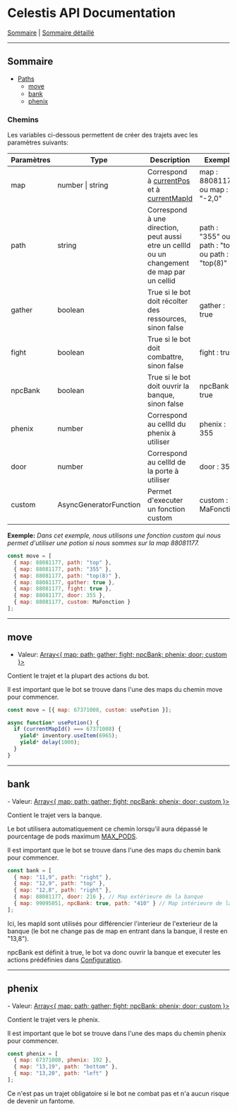 # Celestis API Documentation

[Sommaire](README.md) | [Sommaire détaillé](singlepage.md)

<hr>

## Sommaire

- [Paths](paths)
  - [move](#move)
  - [bank](#bank)
  - [phenix](#phenix)

### Chemins

Les variables ci-dessous permettent de créer des trajets avec les paramètres suivants:

<table>
<thead>
<tr>
<th>Param&egrave;tres</th>
<th>Type</th>
<th>Description</th>
 <th>Exemple</th>
</tr>
</thead>
<tbody>
<tr>
<td>map</td>
<td>number | string</td>
<td>Correspond &agrave; <a href="map.md#currentpos">currentPos</a> et &agrave; <a href="map.md#currentmapid">currentMapId</a></td>
<td>map : 88081177 ou map : "-2,0"</td>
</tr>
<tr>
<td>path</td>
<td>string</td>
<td>Correspond &agrave; une direction, peut aussi etre un cellId ou un changement de map par un cellid</td>
<td>path : "355" ou path : "top" ou path : "top(8)"</td>
</tr>
<tr>
<td>gather</td>
<td>boolean</td>
<td>True si le bot doit r&eacute;colter des ressources, sinon false</td>
<td>gather : true</td>
</tr>
<tr>
<td>fight</td>
<td>boolean</td>
<td>True si le bot doit combattre, sinon false</td>
<td>fight : true</td>
</tr>
<tr>
<td>npcBank</td>
<td>boolean</td>
<td>True si le bot doit ouvrir la banque, sinon false</td>
<td>npcBank = true</td>
</tr>
<tr>
<td>phenix</td>
<td>number</td>
<td>Correspond au cellId du phenix &agrave; utiliser</td>
<td>phenix : 355</td>
</tr>
<tr>
<td>door</td>
<td>number</td>
<td>Correspond au cellId de la porte &agrave; utiliser</td>
<td>door : 355</td>
</tr>
<tr>
<td>custom</td>
<td>AsyncGeneratorFunction</td>
<td>Permet d'executer un fonction custom</td>
<td>custom : MaFonction</td>
</tr>
</tbody>
</table>

**Exemple:**
_Dans cet exemple, nous utilisons une fonction custom qui nous permet d'utiliser une potion si nous sommes sur la map 88081177._

```js
const move = [
  { map: 88081177, path: "top" },
  { map: 88081177, path: "355" },
  { map: 88081177, path: "top(8)" },
  { map: 88081177, gather: true },
  { map: 88081177, fight: true },
  { map: 88081177, door: 355 },
  { map: 88081177, custom: MaFonction }
];
```

<hr>

<h2 id = "move">move</h2>

- Valeur: <a href="https://developer.mozilla.org/fr-Fr/docs/Web/JavaScript/Reference/Global_Objects/Array">Array<{ map; path; gather; fight; npcBank; phenix; door; custom }></a>

Contient le trajet et la plupart des actions du bot.

Il est important que le bot se trouve dans l'une des maps du chemin move pour commencer.

```js
const move = [{ map: 67371008, custom: usePotion }];

async function* usePotion() {
  if (currentMapId() === 67371008) {
    yield* inventory.useItem(6965);
    yield* delay(1000);
  }
}
```

<hr>

<h2 id = "bank">bank</h2>
- Valeur: <a href="https://developer.mozilla.org/fr-Fr/docs/Web/JavaScript/Reference/Global_Objects/Array">Array<{ map; path; gather; fight; npcBank; phenix; door; custom }></a>

Contient le trajet vers la banque.

Le bot utilisera automatiquement ce chemin lorsqu'il aura dépassé le pourcentage de pods maximum [MAX_PODS](configuration.md#max_pods).

Il est important que le bot se trouve dans l'une des maps du chemin bank pour commencer.

```js
const bank = [
  { map: "11,9", path: "right" },
  { map: "12,9", path: "top" },
  { map: "12,8", path: "right" },
  { map: 88081177, door: 216 }, // Map extérieure de la banque
  { map: 99095051, npcBank: true, path: "410" } // Map intérieure de la banque. "410" correspond a la cellule pour sortir de la banque.
];
```

Ici, les mapId sont utilisés pour différencier l'interieur de l'exterieur de la banque (le bot ne change pas de map en entrant dans la banque, il reste en "13,8").

npcBank est définit à true, le bot va donc ouvrir la banque et executer les actions prédéfinies dans [Configuration](configuration.md).

<hr>

<h2 id = "phenix">phenix</h2>
- Valeur: <a href="https://developer.mozilla.org/fr-Fr/docs/Web/JavaScript/Reference/Global_Objects/Array">Array<{ map; path; gather; fight; npcBank; phenix; door; custom }></a>

Contient le trajet vers le phenix.

Il est important que le bot se trouve dans l'une des maps du chemin phenix pour commencer.

```js
const phenix = [
  { map: 67371008, phenix: 192 },
  { map: "13,19", path: "bottom" },
  { map: "13,20", path: "left" }
];
```

Ce n'est pas un trajet obligatoire si le bot ne combat pas et n'a aucun risque de devenir un fantome.
